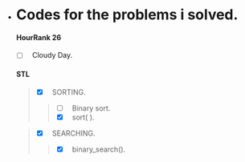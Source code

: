 * # Codes for the problems i solved.

  #### HourRank 26 ####  
  - [ ] &nbsp; Cloudy Day.
  
  #### STL ####  
  > - [x] &nbsp; SORTING.
  >> - [ ] &nbsp; Binary sort.
  >> - [x] &nbsp; sort( ).
  
  > - [x] &nbsp; SEARCHING.
  >> - [x] &nbsp; binary_search().
